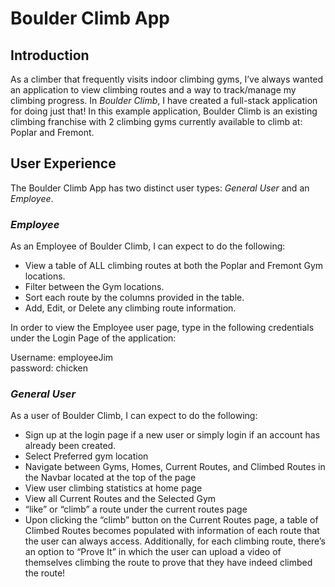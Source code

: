 # Boulder Climb App
## Introduction
As a climber that frequently visits indoor climbing gyms, I’ve always wanted an application to view climbing routes and a way to track/manage my climbing progress. In _Boulder Climb_, I have created a full-stack application for doing just that! In this example application, Boulder Climb is an existing climbing franchise with 2 climbing gyms currently available to climb at: Poplar and Fremont. 

## User Experience
The Boulder Climb App has two distinct user types: _General User_ and an _Employee_. 

### _Employee_
As an Employee of Boulder Climb, I can expect to do the following:
-	View a table of ALL climbing routes at both the Poplar and Fremont Gym locations.
-	Filter between the Gym locations.
-	Sort each route by the columns provided in the table.
-	Add, Edit, or Delete any climbing route information.

In order to view the Employee user page, type in the following credentials under the Login Page of the application:

Username: employeeJim  
password: chicken  

### _General User_
As a user of Boulder Climb, I can expect to do the following:
- Sign up at the login page if a new user or simply login if an account has already been created.
- Select Preferred gym location
- Navigate between Gyms, Homes, Current Routes, and Climbed Routes in the Navbar located at the top of the page
- View user climbing statistics at home page
- View all Current Routes and the Selected Gym
- “like” or “climb” a route under the current routes page
- Upon clicking the “climb” button on the Current Routes page, a table of Climbed Routes becomes populated with information of each route that the user can always access. Additionally, for each climbing route, there’s an option to “Prove It” in which the user can upload a video of themselves climbing the route to prove that they have indeed climbed the route!



